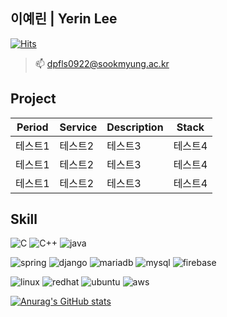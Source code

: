 ## 이예린 | Yerin Lee

[![Hits](https://hits.seeyoufarm.com/api/count/incr/badge.svg?url=https%3A%2F%2Fgithub.com%2Fdpfls0922%2F&count_bg=%23F5D661&title_bg=%23555555&icon=&icon_color=%23E7E7E7&title=hits&edge_flat=false)](https://hits.seeyoufarm.com)

>📫 dpfls0922@sookmyung.ac.kr

## Project
|Period|Service|Description|Stack|
|------|------|------|------|
|테스트1|테스트2|테스트3|테스트4|
|테스트1|테스트2|테스트3|테스트4|
|테스트1|테스트2|테스트3|테스트4|

## Skill
![C](https://img.shields.io/badge/C-00599C?style=for-the-badge&logo=c&logoColor=white)
![C++](https://img.shields.io/badge/C-00599C?style=for-the-badge&logo=c&logoColor=white)
![java](https://img.shields.io/badge/Java-ED8B00?style=for-the-badge&logo=openjdk&logoColor=white)

![spring](https://img.shields.io/badge/Spring-6DB33F?style=for-the-badge&logo=spring&logoColor=white)
![django](https://img.shields.io/badge/Django-092E20?style=for-the-badge&logo=django&logoColor=white)
![mariadb](https://img.shields.io/badge/MariaDB-003545?style=for-the-badge&logo=mariadb&logoColor=white)
![mysql](https://img.shields.io/badge/MySQL-00000F?style=for-the-badge&logo=mysql&logoColor=white)
![firebase](https://img.shields.io/badge/Firebase-039BE5?style=for-the-badge&logo=Firebase&logoColor=white)

![linux](https://img.shields.io/badge/Linux-FCC624?style=for-the-badge&logo=linux&logoColor=black)
![redhat](https://img.shields.io/badge/Red%20Hat-EE0000?style=for-the-badge&logo=redhat&logoColor=white)
![ubuntu](https://img.shields.io/badge/Ubuntu-E95420?style=for-the-badge&logo=ubuntu&logoColor=white)
![aws](https://img.shields.io/badge/Amazon_AWS-FF9900?style=for-the-badge&logo=amazonaws&logoColor=white)

    
[![Anurag's GitHub stats](https://github-readme-stats.vercel.app/api?username=dpfls0922)](https://github.com/dpfls0922/github-readme-stats)
